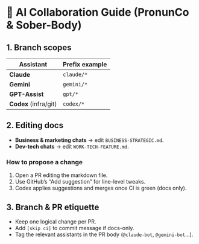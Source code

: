 # 🤖 AI Collaboration Guide (PronunCo & Sober-Body)

## 1. Branch scopes
| Assistant | Prefix example |
|-----------|----------------|
| **Claude** | `claude/*` |
| **Gemini** | `gemini/*` |
| **GPT-Assist** | `gpt/*` |
| **Codex** (infra/git) | `codex/*` |

## 2. Editing docs
* **Business & marketing chats** → edit `BUSINESS-STRATEGIC.md`.
* **Dev-tech chats** → edit `WORK-TECH-FEATURE.md`.

### How to propose a change
1. Open a PR editing the markdown file.  
2. Use GitHub’s “Add suggestion” for line-level tweaks.  
3. Codex applies suggestions and merges once CI is green (docs only).

## 3. Branch & PR etiquette
- Keep one logical change per PR.  
- Add `[skip ci]` to commit message if docs-only.  
- Tag the relevant assistants in the PR body (`@claude-bot`, `@gemini-bot`…).

